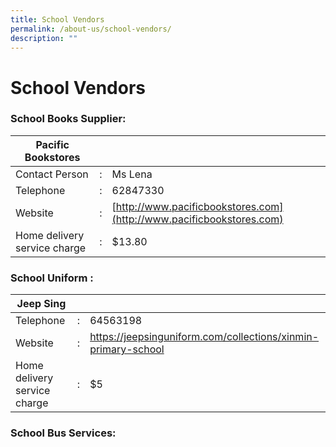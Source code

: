 ```yaml
---
title: School Vendors
permalink: /about-us/school-vendors/
description: ""
---
```

# **School Vendors**

### School Books Supplier:


| Pacific Bookstores 	| 	|  	|
|---	|:---:	|---	|
| Contact Person 	| : 	| Ms Lena 	|
| Telephone 	| : 	| 62847330 	|
| Website 	| : 	| [http://www.pacificbookstores.com](http://www.pacificbookstores.com) 	|
| Home delivery service charge 	| : 	| $13.80 	|




### School Uniform :

| Jeep Sing 	|  	|  	|
|---	|---	|---	|
| Telephone 	| : 	| 64563198 	|
| Website 	| : 	| https://jeepsinguniform.com/collections/xinmin-primary-school 	|
| Home delivery service charge 	| : 	| $5 	|


### School Bus Services:




